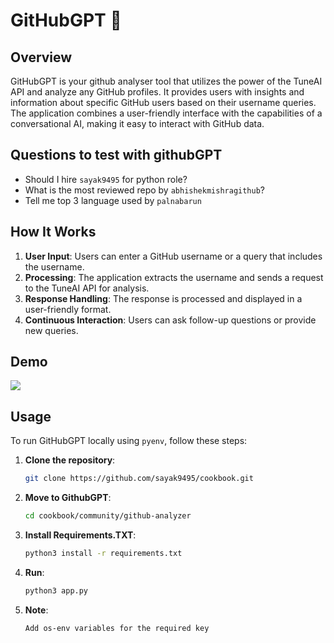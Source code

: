 # GitHubGPT 🤖

## Overview

GitHubGPT is your github analyser tool that utilizes the power of the TuneAI API and analyze any GitHub profiles. It provides users with insights and information about specific GitHub users based on their username queries. The application combines a user-friendly interface with the capabilities of a conversational AI, making it easy to interact with GitHub data.

## Questions to test with githubGPT

- Should I hire `sayak9495` for python role? 
- What is the most reviewed repo by `abhishekmishragithub`?
- Tell me top 3 language used by `palnabarun`

## How It Works

1. **User Input**: Users can enter a GitHub username or a query that includes the username.
2. **Processing**: The application extracts the username and sends a request to the TuneAI API for analysis.
3. **Response Handling**: The response is processed and displayed in a user-friendly format.
4. **Continuous Interaction**: Users can ask follow-up questions or provide new queries.

## Demo

![](https://s4.ezgif.com/tmp/ezgif-4-dcbdff1c98.gif)

## Usage

To run GitHubGPT locally using `pyenv`, follow these steps:

1. **Clone the repository**:
   ```bash
   git clone https://github.com/sayak9495/cookbook.git
   ```
2. **Move to GithubGPT**:
   ```bash
   cd cookbook/community/github-analyzer
   ```
3. **Install Requirements.TXT**:
   ```bash
   python3 install -r requirements.txt
   ```
4. **Run**:
   ```bash
   python3 app.py
   ```
5. **Note**:
   ```bash
   Add os-env variables for the required key
   ```
